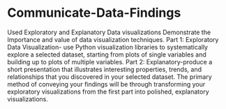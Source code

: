 # Communicate-Data-Findings
Used Exploratory and Explanatory Data visualizations
Demonstrate the Importance and value of data visualization techniques. Part 1: Exploratory Data Visualization- use Python visualization libraries to systematically explore a selected dataset, starting from plots of single variables and building up to plots of multiple variables. Part 2: Explanatory-produce a short presentation that illustrates interesting properties, trends, and relationships that you discovered in your selected dataset. The primary method of conveying your findings will be through transforming your exploratory visualizations from the first part into polished, explanatory visualizations. 
